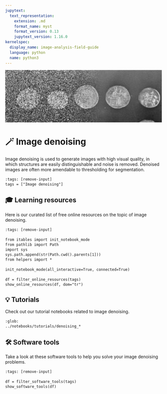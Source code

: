 ```yaml
---
jupytext:
  text_representation:
    extension: .md
    format_name: myst
    format_version: 0.13
    jupytext_version: 1.16.0
kernelspec:
  display_name: image-analysis-field-guide
  language: python
  name: python3
---
```

![denoising](../../images/denoising_lg.jpeg)

# 🪄 Image denoising

Image denoising is used to generate images with high visual quality, in which structures are easily distinguishable and noise is removed. Denoised images are often more amendable to thresholding for segmentation.

```{code-cell} ipython3
:tags: [remove-input]
tags = ["Image denoising"]
```

## 🎓 Learning resources

Here is our curated list of free online resources on the topic of image denoising.

```{code-cell} ipython3
:tags: [remove-input]

from itables import init_notebook_mode
from pathlib import Path
import sys
sys.path.append(str(Path.cwd().parents[1]))
from helpers import *

init_notebook_mode(all_interactive=True, connected=True)

df = filter_online_resources(tags)
show_online_resources(df, dom="tr")
```

## 💡 Tutorials

Check out our tutorial notebooks related to image denoising.

```{nblinkgallery}
:glob:
../notebooks/tutorials/denoising_*
```

## 🛠️ Software tools

Take a look at these software tools to help you solve your image denoising problems.

```{code-cell} ipython3
:tags: [remove-input]

df = filter_software_tools(tags)
show_software_tools(df)
```